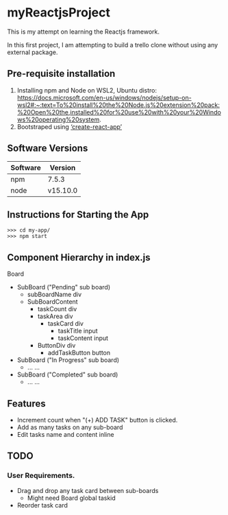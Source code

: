 # myReactjsProject

This is my attempt on learning the Reactjs framework.

In this first project, I am attempting to build a trello clone without using any external package.

## Pre-requisite installation

1. Installing npm and Node on WSL2, Ubuntu distro:
https://docs.microsoft.com/en-us/windows/nodejs/setup-on-wsl2#:~:text=To%20install%20the%20Node.js%20extension%20pack:%20Open%20the,installed%20for%20use%20with%20your%20Windows%20operating%20system.
1. Bootstraped using [‘create-react-app’](https://github.com/facebook/create-react-app)

## Software Versions

|Software|Version|
|---|---|
|npm|7.5.3|
|node|v15.10.0|

## Instructions for Starting the App

```
>>> cd my-app/
>>> npm start
```

## Component Hierarchy in index.js

Board
- SubBoard ("Pending" sub board)
    - subBoardName div
    - SubBoardContent
        - taskCount div
        - taskArea div
            - taskCard div
                - taskTitle input
                - taskContent input
        - ButtonDiv div
            - addTaskButton button
- SubBoard ("In Progress" sub board)
    - ... ...
- SubBoard ("Completed" sub board)
    - ... ...


## Features

- Increment count when "(+) ADD TASK" button is clicked.
- Add as many tasks on any sub-board
- Edit tasks name and content inline

## TODO

### User Requirements.

- Drag and drop any task card between sub-boards
    - Might need Board global taskid
- Reorder task card
